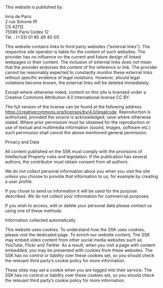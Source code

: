 This website is published by:

Inria de Paris  
2 rue Simone Iff  
CS 42112  
75589 Paris Cedex 12  
Tél. : (+33) 01 80 49 40 00

This website contains links to third party websites (“external links”). The respective site operator is liable for the content of such websites.
The provider has no influence on the current and future design of linked webpages or their content. The inclusion of external links does not mean that the provider endorses the content of the reference or link. The provider cannot be reasonably expected to constantly monitor these external links without specific evidence of legal violations. However, should legal violations become known, the external links will be deleted immediately.

Except where otherwise noted, content on this site is licensed under a Creative Commons Attribution 4.0 International license CC BY.

The full version of the license can be found at the following address
https://creativecommons.org/licenses/by/4.0/legalcode. Reproduction is authorized, provided the source is acknowledged, save where otherwise stated. Where prior permission must be obtained for the reproduction or use of textual and multimedia information (sound, images, software etc.) such permission shall cancel the above mentioned general permission.

Privacy and Data

All content published on the SSK must comply with the provisions of Intellectual Property rules and legislation.
If the publication has several authors, the contributor must obtain consent from all authors.

We do not collect personal information about you when you visit the site unless you choose to provide that information to us, for example by creating a user profile.

If you chose to send us information it will be used for the purpose described. We do not collect your information for commercial purposes.

If you wish to access, edit or delete your personal data please contact us using one of these methods.

Information collected automatically

This website uses cookies. To understand how the SSK uses cookies, please visit the dedicated page.
To enrich our website content, The SSK  may embed video content from other social media websites such as YouTube, Flickr and Twitter. As a result, when you visit a page with content embedded, you may be presented with cookies from these websites. The SSK has no control or liability over these cookies set, so you should check the relevant third party’s cookie policy for more information.

These sites may set a cookie when you are logged into their service. The SSK has no control or liability over these cookies set, so you should check the relevant third party’s cookie policy for more information.
